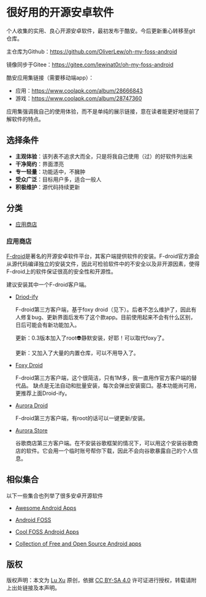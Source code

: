 # 很好用的开源安卓软件

个人收集的实用、良心开源安卓软件，最初发布于酷安。今后更新重心转移至git仓库。

主仓库为Github：https://github.com/OliverLew/oh-my-foss-android

镜像同步于Gitee：https://gitee.com/lewinat0r/oh-my-foss-android

酷安应用集链接（需要移动端app）：

- 应用：https://www.coolapk.com/album/28666843
- 游戏：https://www.coolapk.com/album/28747360

应用集强调我自己的使用体验，而不是单纯的展示链接，意在读者能更好地提前了解软件的特点。

## 选择条件

- **主观体验**：该列表不追求大而全，只是将我自己使用（过）的好软件列出来
- **干净简约**：界面漂亮
- **专一轻量**：功能适中，不臃肿
- **受众广泛**：目标用户多，适合一般人
- **积极维护**：源代码持续更新

## 分类

- [应用商店](#应用商店)

### 应用商店

[F-droid](https://f-droid.org)是著名的开源安卓软件平台，其客户端提供软件的安装。F-droid官方源会从源代码编译独立的安装文件，因此可检验软件中的不安全以及非开源因素，使得F-droid上的软件保证很高的安全性和开源性。

建议安装其中一个F-droid客户端。

- [Driod-ify](https://github.com/Iamlooker/Droid-ify)

  F-droid第三方客户端，基于foxy droid（见下）。后者不怎么维护了，因此有人修复bug、更新界面后发布了这个款app。目前使用起来不会有什么区别，日后可能会有新功能加入。

  更新：0.3版本加入了root👽静默安装，好耶！可以取代foxy了。

  更新：又加入了大量的内置仓库，可以不用导入了。

- [Foxy Droid](https://github.com/kitsunyan/foxy-droid)

  F-droid第三方客户端，这个很简洁，只有1M多，我一直用作官方客户端的替代品。
  缺点是无法自动和批量安装，每次会弹出安装窗口。基本功能尚可用，更推荐上面Droid-ify。

- [Aurora Droid](https://gitlab.com/AuroraOSS/auroradroid)

  F-droid第三方客户端，有root的话可以一键更新/安装。

- [Aurora Store](https://gitlab.com/AuroraOSS/AuroraStore)

  谷歌商店第三方客户端。在不安装谷歌框架的情况下，可以用这个安装谷歌商店的软件。它会用一个临时账号帮你下载，因此不会向谷歌暴露自己的个人信息。

## 相似集合

以下一些集合也列举了很多安卓开源软件

- [Awesome Android Apps](https://github.com/LinuxCafeFederation/awesome-android)

- [Android FOSS](https://github.com/offa/android-foss)

- [Cool FOSS Android Apps](https://github.com/albertomosconi/foss-apps)

- [Collection of Free and Open Source Android apps](https://github.com/Ashpex/Android-FOSS-Apps)

## 版权

版权声明：本文为 [Lu Xu](https://github.com/OliverLew) 原创，依据 [CC BY-SA 4.0](https://creativecommons.org/licenses/by-sa/4.0/) 许可证进行授权，转载请附上出处链接及本声明。
